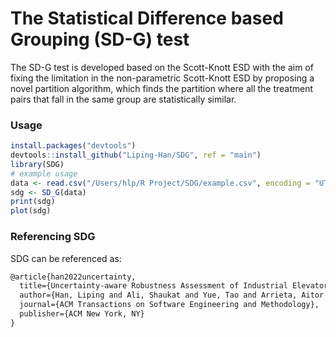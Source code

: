 # The Statistical Difference based Grouping (SD-G) test
The SD-G test is developed based on the Scott-Knott ESD with the aim of fixing the limitation in the non-parametric Scott-Knott ESD by proposing a novel partition algorithm, which finds the partition where all the treatment pairs that fall in the same group are statistically similar. 




### Usage
```r
install.packages("devtools")
devtools::install_github("Liping-Han/SDG", ref = "main")
library(SDG)
# example usage
data <- read.csv("/Users/hlp/R Project/SDG/example.csv", encoding = "UTF-8")
sdg <- SD_G(data)
print(sdg)
plot(sdg)
```

### Referencing SDG
SDG can be referenced as:
```tex
@article{han2022uncertainty,
  title={Uncertainty-aware Robustness Assessment of Industrial Elevator Systems},
  author={Han, Liping and Ali, Shaukat and Yue, Tao and Arrieta, Aitor and Arratibel, Maite},
  journal={ACM Transactions on Software Engineering and Methodology},
  publisher={ACM New York, NY}
}
```
